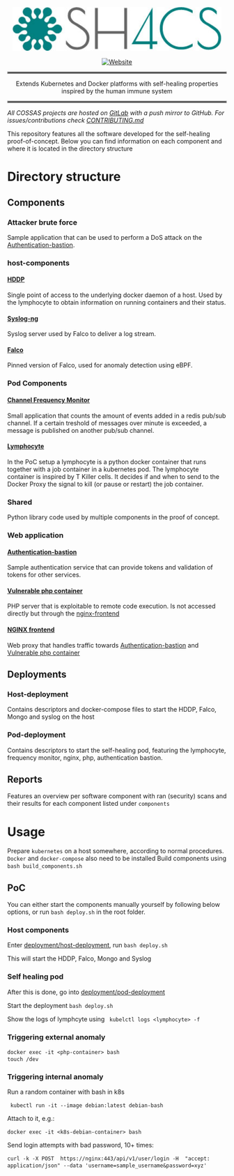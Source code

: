 <div align="center">
<a href="https://gitlab.com/cossas/sh4cs/-/tree/master"><img src="docs/SH4CS-logo.jpeg" height="100px" />

![Website](https://img.shields.io/badge/website-cossas--project.org-orange)
</div></a>

<hr style="border:2px solid gray"> </hr>
<div align="center">
Extends Kubernetes and Docker platforms with self-healing properties inspired by the human immune system</div>
<hr style="border:2px solid gray"> </hr>

_All COSSAS projects are hosted on [GitLab](https://gitlab.com/cossas/sh4cs/) with a push mirror to GitHub. For issues/contributions check [CONTRIBUTING.md](https://gitlab.com/cossas/home/-/blob/main/CONTRIBUTING.md)_ 

This repository features all the software developed for the self-healing proof-of-concept. Below you can find information on each component and where it is located in the directory structure

# Directory structure
## Components
### Attacker brute force
Sample application that can be used to perform a DoS attack on the [Authentication-bastion](components/web-application/authentication-bastion).

### host-components
#### [HDDP](components/host-components/hddp)
Single point of access to the underlying docker daemon of a host. Used by the lymphocyte to obtain information on running containers and their status.

#### [Syslog-ng](components/host-components/syslog-ng)
Syslog server used by Falco to deliver a log stream. 

#### [Falco](components/host-components/falco)
Pinned version of Falco, used for anomaly detection using eBPF. 

### Pod  Components
#### [Channel Frequency Monitor](components/pod-components/redis-channel-monitor)
Small application that counts the amount of events added in a redis pub/sub channel.
If a certain treshold of messages over minute is exceeded, a message is published on another pub/sub channel.

#### [Lymphocyte](components/pod-components/lymphocyte)
In the PoC setup a lymphocyte is a python docker container that runs together with a job container in a kubernetes pod. The lymphocyte container is inspired by T Killer cells. It decides if and when to send to the Docker Proxy the signal to kill (or pause or restart) the job container.

### Shared
Python library code used by multiple components in the proof of concept.

### Web application
#### [Authentication-bastion](components/web-application/authentication-bastion)
Sample authentication service that can provide tokens and validation of tokens for other services.

#### [Vulnerable php container](components/web-application/vulnerable-php-container)
PHP server that is exploitable to remote code execution. Is not accessed directly but through the [nginx-frontend](components/web-application/nginx-frontend)

#### [NGINX frontend](components/web-application/nginx-frontend)
Web proxy that handles traffic towards [Authentication-bastion](components/web-application/authentication-bastion) and [Vulnerable php container](components/web-application/vulnerable-php-container)

## Deployments
### Host-deployment
Contains descriptors and docker-compose files to start the HDDP, Falco, Mongo and syslog on the host

### Pod-deployment
Contains descriptors to start the self-healing pod, featuring the lymphocyte, frequency monitor, nginx, php, authentication bastion.

## Reports
Features an overview per software component with ran (security) scans and their results for each component listed under `components`

# Usage
Prepare `kubernetes` on a host somewhere, according to normal procedures. `Docker` and `docker-compose` also need to be installed
Build components using `bash build_components.sh`

## PoC
You can either start the components manually yourself by following below options, or run `bash deploy.sh` in the root folder. 

### Host components
Enter [deployment/host-deployment](deployment/host-deployment), run `bash deploy.sh`

This will start the HDDP, Falco, Mongo and Syslog

### Self healing pod
After this is done, go into  [deployment/pod-deployment](deployment/pod-deployment)

Start the deployment `bash deploy.sh`

Show the logs of lymphcyte using ` kubelctl logs <lymphocyte> -f`


### Triggering external anomaly
```
docker exec -it <php-container> bash
touch /dev
```

### Triggering internal anomaly
Run a random container with bash in k8s
```
 kubectl run -it --image debian:latest debian-bash
```

Attach to it, e.g.:
``` 
docker exec -it <k8s-debian-container> bash
```

Send login attempts with bad password, 10+ times:
```
curl -k -X POST  https://nginx:443/api/v1/user/login -H  "accept: application/json" --data 'username=sample_username&password=xyz'
```